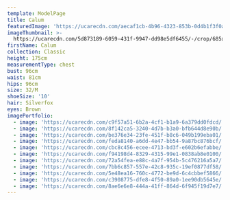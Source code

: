 ```yaml
---
template: ModelPage
title: Calum
featuredImage: 'https://ucarecdn.com/aecaf1cb-4b96-4323-853b-0d4b1f3f0a78/'
imageThumbnail: >-
  https://ucarecdn.com/5d873189-6059-431f-9947-dd98e5df6455/-/crop/685x940/112,0/-/preview/
firstName: Calum
collection: Classic
height: 175cm
measurementType: chest
bust: 96cm
waist: 81cm
hips: 96cm
size: 32/M
shoeSize: '10'
hair: Silverfox
eyes: Brown
imagePortfolio:
  - image: 'https://ucarecdn.com/c9f57a51-6b2a-4cf1-b1a9-6a379dd0fdcd/'
  - image: 'https://ucarecdn.com/8f142ca5-3240-4d7b-b3a0-bfb644d8e90b/'
  - image: 'https://ucarecdn.com/be376e34-23fe-451f-b8c6-049b199eba01/'
  - image: 'https://ucarecdn.com/feda8140-a6dd-4e47-bb54-9a87bc876bcf/'
  - image: 'https://ucarecdn.com/cbc8c456-ecee-4713-bd3f-e602b6efabbe/'
  - image: 'https://ucarecdn.com/f94198d4-8329-4315-99e1-0838ab8e0100/'
  - image: 'https://ucarecdn.com/72a54fea-e88c-4a7f-954b-5c476216a5a7/'
  - image: 'https://ucarecdn.com/7bb6c857-557e-42c8-935c-19ef0877df58/'
  - image: 'https://ucarecdn.com/5e48ea16-760c-4772-be9d-6c4cbbef5866/'
  - image: 'https://ucarecdn.com/c3908775-dfe8-4f50-89a0-1ee90db5645e/'
  - image: 'https://ucarecdn.com/8ae6e6e8-444a-41ff-864d-6f945f19d7e7/'
---
```


